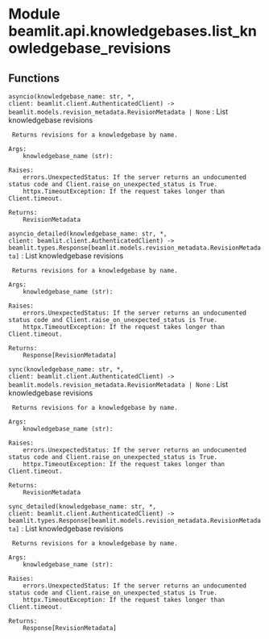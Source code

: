 Module beamlit.api.knowledgebases.list_knowledgebase_revisions
==============================================================

Functions
---------

`asyncio(knowledgebase_name: str, *, client: beamlit.client.AuthenticatedClient) ‑> beamlit.models.revision_metadata.RevisionMetadata | None`
:   List knowledgebase revisions
    
     Returns revisions for a knowledgebase by name.
    
    Args:
        knowledgebase_name (str):
    
    Raises:
        errors.UnexpectedStatus: If the server returns an undocumented status code and Client.raise_on_unexpected_status is True.
        httpx.TimeoutException: If the request takes longer than Client.timeout.
    
    Returns:
        RevisionMetadata

`asyncio_detailed(knowledgebase_name: str, *, client: beamlit.client.AuthenticatedClient) ‑> beamlit.types.Response[beamlit.models.revision_metadata.RevisionMetadata]`
:   List knowledgebase revisions
    
     Returns revisions for a knowledgebase by name.
    
    Args:
        knowledgebase_name (str):
    
    Raises:
        errors.UnexpectedStatus: If the server returns an undocumented status code and Client.raise_on_unexpected_status is True.
        httpx.TimeoutException: If the request takes longer than Client.timeout.
    
    Returns:
        Response[RevisionMetadata]

`sync(knowledgebase_name: str, *, client: beamlit.client.AuthenticatedClient) ‑> beamlit.models.revision_metadata.RevisionMetadata | None`
:   List knowledgebase revisions
    
     Returns revisions for a knowledgebase by name.
    
    Args:
        knowledgebase_name (str):
    
    Raises:
        errors.UnexpectedStatus: If the server returns an undocumented status code and Client.raise_on_unexpected_status is True.
        httpx.TimeoutException: If the request takes longer than Client.timeout.
    
    Returns:
        RevisionMetadata

`sync_detailed(knowledgebase_name: str, *, client: beamlit.client.AuthenticatedClient) ‑> beamlit.types.Response[beamlit.models.revision_metadata.RevisionMetadata]`
:   List knowledgebase revisions
    
     Returns revisions for a knowledgebase by name.
    
    Args:
        knowledgebase_name (str):
    
    Raises:
        errors.UnexpectedStatus: If the server returns an undocumented status code and Client.raise_on_unexpected_status is True.
        httpx.TimeoutException: If the request takes longer than Client.timeout.
    
    Returns:
        Response[RevisionMetadata]